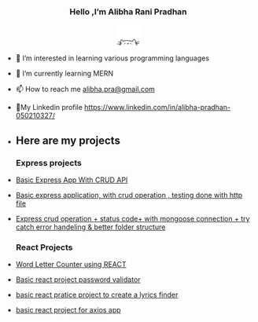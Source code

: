 <h3 align ="center"> Hello ,I’m Alibha Rani Pradhan</h3>
 <p align="center">
      <a href="https://github.com/alibha04?tab=repositories" target="_main"> <img src="cat.webp" width="50"/></a> 
      </p>
  
   
- 👀 I’m interested in learning various programming languages
- 🌱 I’m currently learning MERN
- 📫 How to reach me alibha.pra@gmail.com
- 🔗My Linkedin profile https://www.linkedin.com/in/alibha-pradhan-050210327/
  
 
- ## Here are my projects
  ### Express projects
- [Basic Express App With CRUD API](https://github.com/alibha04/expressAPI1)
- [Basic express application, with crud operation , testing done with http file](https://github.com/alibha04/expressApp2)
-  [ Express crud operation +  status code+ with mongoose connection + try catch error handeling & better folder structure](https://github.com/alibha04/expressAPIl2)

   ### React Projects
- [Word Letter Counter using REACT](https://github.com/alibha04/reactProject)
- [Basic react project password validator](https://github.com/alibha04/reactProjectMain/tree/main/password-validator)
-  [basic react pratice project to create a lyrics finder](https://github.com/alibha04/reactProjectMain/tree/main/lyrics-finder)
 - [basic react project for axios app](https://github.com/alibha04/reactProjectMain/tree/main/axios-lab)
  
  
